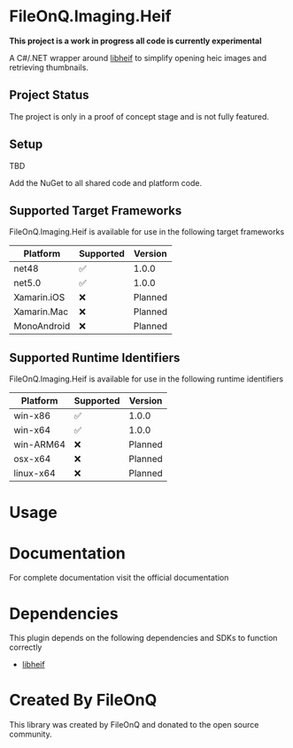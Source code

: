 # FileOnQ.Imaging.Heif
**This project is a work in progress all code is currently experimental**

A C#/.NET wrapper around [libheif](https://github.com/strukturag/libheif) to simplify opening heic images and retrieving thumbnails.

<!-- Add all badges here such as CI Build, wiki, etc. -->

## Project Status
The project is only in a proof of concept stage and is not fully featured.

## Setup
TBD

<!-- Short description on how to setup and initialize. Such as NuGet Downloads -->
Add the NuGet to all shared code and platform code.

<!-- Update NuGet package link -->

## Supported Target Frameworks
FileOnQ.Imaging.Heif is available for use in the following target frameworks

| Platform         | Supported | Version                 |
|------------------|-----------|-------------------------|
| net48            | ✅        | 1.0.0                   |
| net5.0           | ✅        | 1.0.0                   |
| Xamarin.iOS      | ❌        | Planned                 |
| Xamarin.Mac      | ❌        | Planned                 |
| MonoAndroid      | ❌        | Planned                 |


## Supported Runtime Identifiers
FileOnQ.Imaging.Heif is available for use in the following runtime identifiers

| Platform         | Supported | Version                 |
|------------------|-----------|-------------------------|
| win-x86          | ✅        | 1.0.0                   |
| win-x64          | ✅        | 1.0.0                   |
| win-ARM64        | ❌        | Planned                 |
| osx-x64          | ❌        | Planned                 |
| linux-x64        | ❌        | Planned                 |

# Usage
<!-- Add usage and basic documentation for library -->

# Documentation
For complete documentation visit the official documentation

<!-- Add documentation link if applicable -->

# Dependencies
<!-- If there are any dependencies cite them and their locations -->
This plugin depends on the following dependencies and SDKs to function correctly
* [libheif](https://github.com/strukturag/libheif)

# Created By FileOnQ
This library was created by FileOnQ and donated to the open source community.